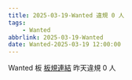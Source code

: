 ```yaml
---
title: 2025-03-19-Wanted 違規 0 人
tags:
    - Wanted
abbrlink: 2025-03-19-Wanted
date: Wanted-2025-03-19 12:00:00
---
```

Wanted 板 [板規連結](https://www.ptt.cc/bbs/Wanted/M.1608829773.A.D3B.html)
昨天違規 0 人
